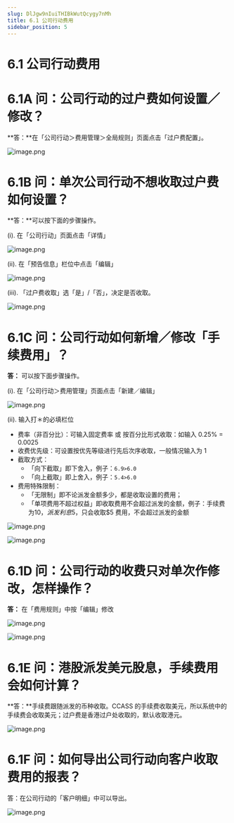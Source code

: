 ```yaml
---
slug: DlJgw9nIuiTHIBkWutQcygy7nMh
title: 6.1 公司行动费用
sidebar_position: 5
---
```



# 6.1 公司行动费用


# 6.1A 问：公司行动的过户费如何设置／修改？


**答：**在「公司行动＞费用管理＞全局规则」页面点击「过户费配置」。


![image.png](/assets/ee82a2aa3b2b06c7a5837012b332ae01.png)


# 6.1B 问：单次公司行动不想收取过户费如何设置？ 


**答：**可以按下面的步骤操作。


(i). 在「公司行动」页面点击「详情」


![image.png](/assets/ce010aeeb69171be8b58a5c22eb2544b.png)


(ii).  在「预告信息」栏位中点击「编辑」


![image.png](/assets/a54b7dcf735742e9260ffd0b6188c003.png)


(iii). 「过户费收取」选「是」/「否」，决定是否收取。


![image.png](/assets/5dd23ea77ce6083d4ce5bf187e4bd3fa.png)


# 6.1C 问：公司行动如何新增／修改「手续费用」？


**答：** 可以按下面步骤操作。


(i). 在「公司行动＞费用管理」页面点击「新建／编辑」


![image.png](/assets/4428dae0132273d3c82660fac714cf7e.png)


(ii). 输入打＊的必填栏位

- 费率（非百分比）：可输入固定费率 或 按百分比形式收取：如输入 0.25% = 0.0025
- 收费优先级：可设置按优先等级进行先后次序收取，一般情况输入为 1
- 截取方式：
    - 「向下截取」即下舍入，例子：`6.9>6.0`
    - 「向上截取」即上舍入，例子：`5.4>6.0`
- 费用特殊限制：
    - 「无限制」即不论派发金额多少，都是收取设置的费用；
    - 「单项费用不超过权益」即收取费用不会超过派发的金额，例子：手续费为$10，派发利息$5，只会收取$5 费用，不会超过派发的金额

![image.png](/assets/ce0701bb667b2279eefa7da9cca7c514.png)


![image.png](/assets/163d8678c0800357b2bbaa1aab5d4d9a.png)


# 6.1D 问：公司行动的收费只对单次作修改，怎样操作？


**答：** 在「费用规则」中按「编辑」修改


![image.png](/assets/9d34498927fabaa73a91eb6e10a5d8b3.png)


![image.png](/assets/bc149d3517ee08723fd33d282481dd51.png)


# 6.1E 问：港股派发美元股息，手续费用会如何计算？


**答：**手续费跟随派发的币种收取。CCASS 的手续费收取美元，所以系统中的手续费会收取美元；过户费是香港过户处收取的，默认收取港元。


![image.png](/assets/d9603ba95cab1d4914498ef59663fa26.png)


# 6.1F 问：如何导出公司行动向客户收取费用的报表？


答：在公司行动的「客户明细」中可以导出。


![image.png](/assets/0d5518ee2d8c26ee15558c8535984f56.png)

